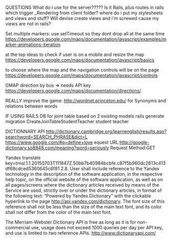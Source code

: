 
QUESTIONS
What do i use for the server?????  Is it Rails, plus routes in rails which trigger _Rendering from client folder?
where do i put my stylesheets and views and stuff?
Will devise create views and i'm screwed cause my views are not in rails?




Set multiple markers: use setTimeout so they dont drop all at the same time
https://developers.google.com/maps/documentation/javascript/examples/marker-animations-iteration

at the top ideas to check if user is on a mobile and resize the map
https://developers.google.com/maps/documentation/javascript/basics

to choose where the map and the navigation controls will be on the page
https://developers.google.com/maps/documentation/javascript/controls


GMAP direction by bus => needs API key
https://developers.google.com/maps/documentation/directions/




REALLY improve the game: http://wordnet.princeton.edu/ for Synonyms and relations between words



IF USING RAILS DB
for joint table based on 2 existing models
rails generate migration CreateJoinTableStudentTeacher student teacher


DICTIONNARY API
http://dictionary.cambridge.org/learnenglish/results.asp?searchword=SEARCH_PHRASE&dict=L
https://www.google.com/#q=define+love
equest URL:http://google-dictionary.so8848.com/meaning?word=seriously
Request Method:GET

Yandex translate
key=trnsl.1.1.20150703T111847Z.50bb7b40984bcbfe.c87f5b960dc2613c413df68cdced5360645c6f81
2.8. 
User shall include reference to the Yandex technology in the description of the software application, in the respective help topic, on the official website of the software application, as well as on all pages/screens where the dictionary articles received by means of the Service are used, strictly over or under the dictionary articles, in format of the following text: “Powered by Yandex.Dictionary” with the clickable hyperlink to the page http://api.yandex.com/dictionary. The font size of this reference shall not be less than the size of the main text font, and its color shall not differ from the color of the main text font.

The Merriam-Webster Dictionary API is free as long as it is for non-commercial use, usage does not exceed 1000 queries per day per API key, and use is limited to two reference APIs.
http://www.dictionaryapi.com/
